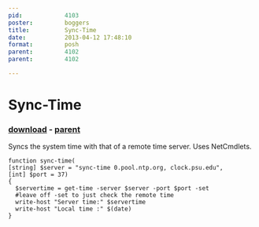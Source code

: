 ```yaml
---
pid:            4103
poster:         boggers
title:          Sync-Time
date:           2013-04-12 17:48:10
format:         posh
parent:         4102
parent:         4102

---
```


# Sync-Time

### [download](4103.ps1) - [parent](4102.md)

Syncs the system time with that of a remote time server.  Uses NetCmdlets.

```posh
function sync-time(
[string] $server = "sync-time 0.pool.ntp.org, clock.psu.edu",
[int] $port = 37)
{
  $servertime = get-time -server $server -port $port -set
  #leave off -set to just check the remote time
  write-host "Server time:" $servertime 
  write-host "Local time :" $(date)
}
```
